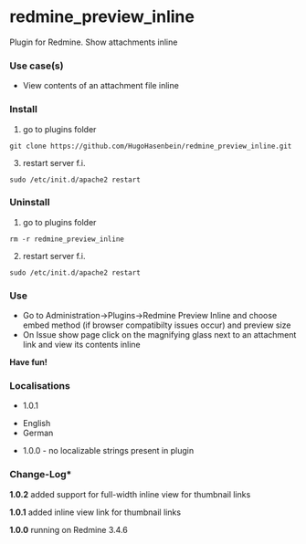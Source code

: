 # redmine_preview_inline

Plugin for Redmine. Show attachments inline 

### Use case(s)

* View contents of an attachment file inline

### Install

1. go to plugins folder

`git clone https://github.com/HugoHasenbein/redmine_preview_inline.git`

3. restart server f.i.  

`sudo /etc/init.d/apache2 restart`

### Uninstall

1. go to plugins folder

`rm -r redmine_preview_inline`

2. restart server f.i. 

`sudo /etc/init.d/apache2 restart`

### Use

* Go to Administration->Plugins->Redmine Preview Inline and choose embed method (if browser compatibilty issues occur) and preview size
* On Issue show page click on the magnifying glass next to an attachment link and view its contents inline

**Have fun!**

### Localisations


* 1.0.1 
- English
- German
* 1.0.0 - no localizable strings present in plugin

### Change-Log* 

**1.0.2** added support for full-width inline view for thumbnail links 

**1.0.1** added inline view link for thumbnail links  

**1.0.0** running on Redmine 3.4.6